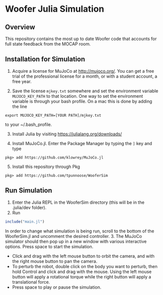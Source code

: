 # Woofer Julia Simulation

## Overview
This repository contains the most up to date Woofer code that accounts for full state feedback from the MOCAP room.

## Installation for Simulation
1. Acquire a license for MuJoCo at http://mujoco.org/. You can get a free trial of the professional license for a month, or with a student account, a free year.

2. Save the license ```mjkey.txt``` somewhere and set the environment variable ```MUJOCO_KEY_PATH``` to that location. One way to set the environment variable is through your bash profile. On a mac this is done by adding the line
```
export MUJOCO_KEY_PATH=[YOUR PATH]/mjkey.txt
```
to your ~/.bash_profile.

3. Install Julia by visiting https://julialang.org/downloads/

4. Install MuJoCo.jl. Enter the Package Manager by typing the `]` key and type  
```shell
pkg> add https://github.com/klowrey/MuJoCo.jl
```
5. Install this repository through Pkg
```shell
pkg> add https://github.com/tpunnoose/WooferSim
```

## Run Simulation
1. Enter the Julia REPL in the WooferSim directory (this will be in the .julia/dev folder).
2. Run
```julia
include("main.jl")
```
In order to change what simulation is being run, scroll to the bottom of the WooferSim.jl and uncomment the desired controller.
3. The MuJoCo simulator should then pop up in a new window with various interactive options. Press space to start the simulation.
- Click and drag with the left mouse button to orbit the camera, and with the right mouse button to pan the camera.
- To perturb the robot, double click on the body you want to perturb, then hold Control and click and drag with the mouse. Using the left mouse button will apply a rotational torque while the right button will apply a translational force.
- Press space to play or pause the simulation.
